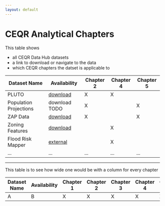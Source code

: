 ```yaml
---
layout: default
---
```


# CEQR Analytical Chapters

This table shows

- all CEQR Data Hub datasets
- a link to download or navigate to the data
- which CEQR chapters the datset is applicable to

| Dataset Name           | Availability                                                                                                                        | Chapter 2 | Chapter 4 | Chapter 5 |
| ---------------------- | ----------------------------------------------------------------------------------------------------------------------------------- | --------- | --------- | --------- |
| PLUTO                  | [download](https://nyc3.digitaloceanspaces.com/ceqr-data-hub/demo_data/latest/pluto/nyc_mappluto_24v4_1_unclipped_shp.zip)          | X         | X         |           |
| Population Projections | download TODO                                                                                                                       | X         |           | X         |
| ZAP Data               | [download](https://nyc3.digitaloceanspaces.com/ceqr-data-hub/demo_data/latest/zap/zapprojects_20250203csv.zip)                      | X         |           | X         |
| Zoning Features        | [download](https://nyc3.digitaloceanspaces.com/ceqr-data-hub/demo_data/latest/zoning_features/nycgiszoningfeatures_202501shp.zip)   |           | X         |           |
| Flood Risk Mapper      | <a href="https://dcp.maps.arcgis.com/apps/webappviewer/index.html?id=1c37d271fba14163bbb520517153d6d5" target="_blank">external</a> |           | X         |           |
| ...                    | ...                                                                                                                                 | ...       | ...       | ...       |

---

This table is to see how wide one would be with a column for every chapter

| Dataset Name | Availability | Chapter 1 | Chapter 2 | Chapter 3 | Chapter 4 | Chapter 5 | Chapter 6 | Chapter 7 | Chapter 8 | Chapter 9 | Chapter 10 |
| ------------ | ------------ | --------- | --------- | --------- | --------- | --------- | --------- | --------- | --------- | --------- | ---------- |
| A            | B            | X         | X         | X         | X         | X         | X         | X         | X         | X         | X          |
